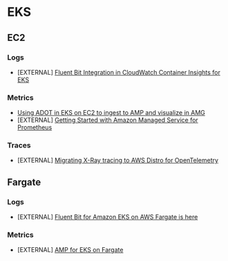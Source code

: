 # EKS

## EC2

### Logs

- [EXTERNAL] [Fluent Bit Integration in CloudWatch Container Insights for EKS](https://aws.amazon.com/blogs/containers/fluent-bit-integration-in-cloudwatch-container-insights-for-eks/)

### Metrics

- [Using ADOT in EKS on EC2 to ingest to AMP and visualize in
  AMG](recipes/ec2-eks-metrics-go-adot-ampamg.md)
- [EXTERNAL] [Getting Started with Amazon Managed Service for Prometheus](https://aws.amazon.com/blogs/mt/getting-started-amazon-managed-service-for-prometheus/)

### Traces

- [EXTERNAL] [Migrating X-Ray tracing to AWS Distro for OpenTelemetry](https://aws.amazon.com/blogs/opensource/migrating-x-ray-tracing-to-aws-distro-for-opentelemetry/)

## Fargate

### Logs

- [EXTERNAL] [Fluent Bit for Amazon EKS on AWS Fargate is here](https://aws.amazon.com/blogs/containers/fluent-bit-for-amazon-eks-on-aws-fargate-is-here/)

### Metrics

- [EXTERNAL] [AMP for EKS on Fargate](https://gist.github.com/mhausenblas/01d845449ca71f83170aec81783c8428)

